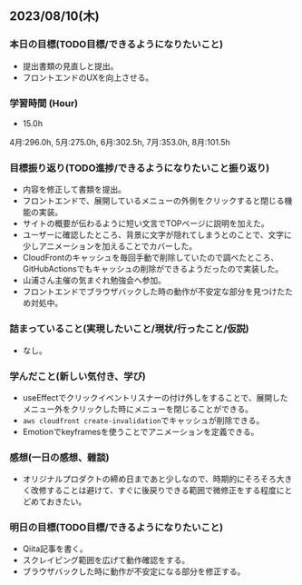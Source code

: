 ## 2023/08/10(木)

### 本日の目標(TODO目標/できるようになりたいこと)

- 提出書類の見直しと提出。
- フロントエンドのUXを向上させる。

### 学習時間 (Hour)

- 15.0h

4月:296.0h, 5月:275.0h, 6月:302.5h, 7月:353.0h, 8月:101.5h

### 目標振り返り(TODO進捗/できるようになりたいこと振り返り)

- 内容を修正して書類を提出。
- フロントエンドで、展開しているメニューの外側をクリックすると閉じる機能の実装。
- サイトの概要が伝わるように短い文言でTOPページに説明を加えた。
- ユーザーに確認したところ、背景に文字が隠れてしまうとのことで、文字に少しアニメーションを加えることでカバーした。
- CloudFrontのキャッシュを毎回手動で削除していたので調べたところ、GitHubActionsでもキャッシュの削除ができるようだったので実装した。
- 山浦さん主催の気まぐれ勉強会へ参加。
- フロントエンドでブラウザバックした時の動作が不安定な部分を見つけたため対処中。

### 詰まっていること(実現したいこと/現状/行ったこと/仮説)

- なし。

### 学んだこと(新しい気付き、学び)

- useEffectでクリックイベントリスナーの付け外しをすることで、展開したメニュー外をクリックした時にメニューを閉じることができる。
- `aws cloudfront create-invalidation`でキャッシュが削除できる。
- Emotionでkeyframesを使うことでアニメーションを定義できる。

### 感想(一日の感想、雜談)

- オリジナルプロダクトの締め日まであと少しなので、時期的にそろそろ大きく改修することは避けて、すぐに後戻りできる範囲で微修正をする程度にとどめておきたい。

### 明日の目標(TODO目標/できるようになりたいこと)

- Qiita記事を書く。
- スクレイピング範囲を広げて動作確認をする。
- ブラウザバックした時に動作が不安定になる部分を修正する。
